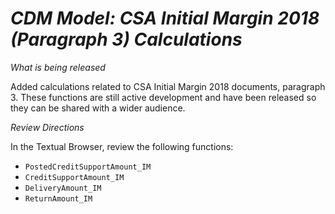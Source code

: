 # *CDM Model: CSA Initial Margin 2018 (Paragraph 3) Calculations*

_What is being released_

Added calculations related to CSA Initial Margin 2018 documents, paragraph 3.  These functions are still active development and have been released so they can be shared with a wider audience.  
   
_Review Directions_

In the Textual Browser, review the following functions:
- `PostedCreditSupportAmount_IM`
- `CreditSupportAmount_IM`
- `DeliveryAmount_IM`
- `ReturnAmount_IM`
